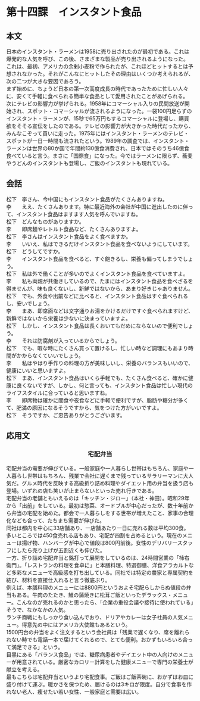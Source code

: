# 第十四課　インスタント食品
## 本文　
日本のインスタント・ラーメンは1958に売り出されたのが最初である。これは爆発的な人気を呼び、この後、さまざまな製品が売り出されるようになった。  
これは、最初、アメリカの余剰小麦粉で作られたが、これほどヒットするとは予想されなかった。それがこんなにヒットしたその理由はいくつか考えられるが、次の二つが大きな要因であろう。  
まず始めに、ちょうど日本の第一次高度成長の時代であったために忙しい人々に、安くて手軽に食べられる簡単な食品として愛用されたことがあげられる。  
次にテレビの影響力が挙げられる。1958年にコマーシャル入りの民間放送が開始され、スポット・コマーシャルが流されるようになった。一袋100円足らずのインスタント・ラーメンが、15秒で65万円もするコマーシャルに登場し、購買欲をそそる宣伝をしたのである。テレビの影響力が大きかった時代だったから、みんなこぞって買いに走った。1975年にはインスタント・ラーメンのテレビ・スポットが一日一時間も流されたという。1989年の調査では、インスタント・ラーメンは世界の80か国で年間約130億食消費され、日本ではそのうち46億食食べていると言う。まさに「国際食」になった。今ではラーメンに限らず、蕎麦やうどんのインスタントも登場し、ご飯のインスタントも現れている。  
## 会話
松下　李さん、今中国にもインスタント食品がたくさんありますね。  
李　　ええ、たくさんあります。特に最近海外の会社が中国に進出したのに伴って、インスタント食品はますます人気を呼んでいますね。  
松下　どんなものがありますか。  
李　　即席麺やレトルト食品など、たくさんありますよ。  
松下　李さんはインスタント食品をよく食べますか。  
李　　いいえ、私はできるだけインスタント食品を食べないようにしています。  
松下　どうしてですか。  
李　　インスタント食品を食べると、すぐ飽きるし、栄養も偏ってしまうでしょう。  
松下　私は外で働くことが多いのでよくインスタント食品を食べていますよ。  
李　　私も両親が共働きしているので、たまにはインスタント食品を食べざるを得ませんが、味も良くないし、新鮮ではないから、あまり好きじゃありません。  
松下　でも、外食や出前などに比べると、インスタント食品はすぐ食べられるし、安いでしょう。  
李　　まあ、即席面などは文字通りお湯をかけるだけですぐ食べられますけど、新鮮ではないから栄養は少ないに決まっていますよ。  
松下　しかし、インスタント食品は長くおいてもだめにならないので便利でしょう。  
李　　それは防腐剤が入っているからでしょう。  
松下　でも、暇な時にたくさん買って置けるし、忙しい時など調理にもあまり時間がかからなくていいでしょう。  
李　　私はやはり手作りの料理の方が美味しいし、栄養のバランスもいいので、健康にいいと思いますよ。  
松下　まあ、インスタント食品はいくら手軽でも、たくさん食べると、確かに健康に良くないですが、しかし、何と言っても、インスタント食品は忙しい現代のライフスタイルに合っていると思いますね。  
李　　即席物は確かに間食や夜食などに手軽で便利ですが、脂肪や糖分が多くて、肥満の原因になるそうですから、気をつけた方がいいですよ。  
松下　そうですか、ご忠告ありがとうございます。  
## 応用文
### <center>宅配弁当</center>
宅配弁当の需要が伸びている。一般家庭や一人暮らし世帯はもちろん、家庭や一人暮らし世帯はもちろん、残業で会社に遅くまで残っているサラリーマンに大人気だ。グルメ時代を反映する高級折り詰め料理やダイエット用の弁当を扱う店も登場。いずれの店も笑いが止まらないといった売れ行きである。  
宅配弁当の老舗ともいえるのは「キッチン・ジロー」（本社・神田）。昭和29年から「出前」をしている。最初は惣菜、オードブルが中心だったが、数十年前から弁当の宅配を始めた。都会で一人暮らしをする世帯が増えたこと、家事の合理化なども合って、たちまち需要が伸びた。  
同社は都内を中心に33店舗あり、一店舗あたり一日に売れる数は平均300食。多いところでは450食売れる店もあり、宅配が四割を占めるという。現在のメニューは揚げ物、ハンバーグが中心で値段は800円前後。女性のデリバリースタッフにしたら売り上げが五割近くも伸びた。  
一方、折り詰め宅配弁当と銘打って展開をしているのは、24時間営業の「柿右衛門」。「レストランの料理を食卓に」と本膳料理、特選御膳、洋食アラカルトなど多彩なメニューで高級感を打ち出している。同社では特定の農家と専属契約を結び、材料を直接仕入れると言う徹底ぶり。  
例えば、本膳料理のメニューには8800円というおよそ宅配らしからぬ値段の弁当もある。牛肉のたたき、鰻の蒲焼きに松茸ご飯といったデラックス・メニュー。こんなのが売れるのかと思ったら、「企業の重役会議や接待に使われている」そうで、なかなかの人気。  
ランチ商戦にもしっかり食い込んでおり、ドリアやカレーは女子社員の人気メニュー。得意先の中にはアメリカ大使館もあるという。  
1500円台の弁当をよく注文するという会社員は「残業で遅くなり、席を離れられない時でも電話一本で届けてくれるので、とても便利。おかずもいろいろ合って満足できる」という。  
目黒にある「バランス食品」では、糖尿病患者やデイエット中の人向けのメニューが用意されている。厳密なカロリー計算をした健康メニューで専門の栄養士が献立を考える。  
最もこちらは宅配弁当というより宅配食事。ご飯はご飯茶碗に、おかずはお皿に盛り付けて運ぶ。暖かさを保つため、届けるのは3キロが限度。自分で食事を作れない老人、痩せたい若い女性、一般家庭と需要は広い。

